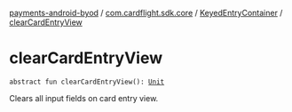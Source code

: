 [payments-android-byod](../../index.md) / [com.cardflight.sdk.core](../index.md) / [KeyedEntryContainer](index.md) / [clearCardEntryView](./clear-card-entry-view.md)

# clearCardEntryView

`abstract fun clearCardEntryView(): `[`Unit`](https://kotlinlang.org/api/latest/jvm/stdlib/kotlin/-unit/index.html)

Clears all input fields on card entry view.

